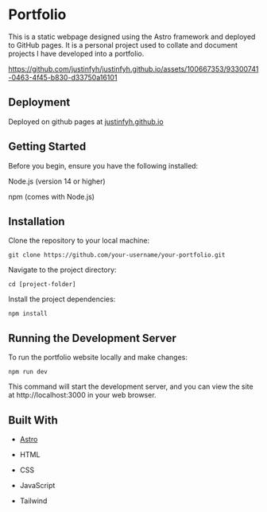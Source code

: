 # Portfolio

This is a static webpage designed using the Astro framework and deployed to GitHub pages. It is a personal project used to collate and document projects I have developed into a portfolio.

https://github.com/justinfyh/justinfyh.github.io/assets/100667353/93300741-0463-4f45-b830-d33750a16101

## Deployment

Deployed on github pages at [justinfyh.github.io](https://justinfyh.github.io/)

## Getting Started

Before you begin, ensure you have the following installed:

Node.js (version 14 or higher)

npm (comes with Node.js)

## Installation

Clone the repository to your local machine:

``git clone https://github.com/your-username/your-portfolio.git``

Navigate to the project directory:

``cd [project-folder]``

Install the project dependencies:

``npm install``

## Running the Development Server

To run the portfolio website locally and make changes:

``npm run dev``

This command will start the development server, and you can view the site at http://localhost:3000 in your web browser.

## Built With

- [Astro](https://astro.build/)

- HTML

- CSS

- JavaScript

- Tailwind

